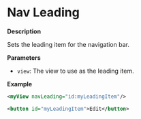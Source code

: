 # Nav Leading

**Description**

Sets the leading item for the navigation bar.

**Parameters**

- `view`: The view to use as the leading item.

**Example**

```xml
<myView navLeading="id:myLeadingItem"/>

<button id="myLeadingItem">Edit</button>
```
